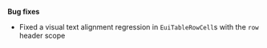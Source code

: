 **Bug fixes**

- Fixed a visual text alignment regression in `EuiTableRowCell`s with the `row` header scope
